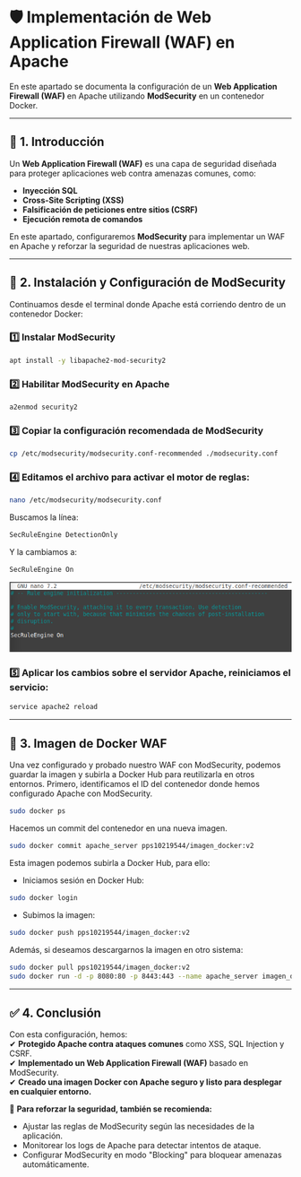 # 🛡️ Implementación de Web Application Firewall (WAF) en Apache

En este apartado se documenta la configuración de un **Web Application Firewall (WAF)** en Apache utilizando **ModSecurity** en un contenedor Docker.

---

## 📌 1. Introducción

Un **Web Application Firewall (WAF)** es una capa de seguridad diseñada para proteger aplicaciones web contra amenazas comunes, como:
- **Inyección SQL**
- **Cross-Site Scripting (XSS)**
- **Falsificación de peticiones entre sitios (CSRF)**
- **Ejecución remota de comandos**
  
En este apartado, configuraremos **ModSecurity** para implementar un WAF en Apache y reforzar la seguridad de nuestras aplicaciones web.

---

## 🚀 2. Instalación y Configuración de ModSecurity

Continuamos desde el terminal donde Apache está corriendo dentro de un contenedor Docker:

### **1️⃣ Instalar ModSecurity**
```bash
apt install -y libapache2-mod-security2
```

### **2️⃣ Habilitar ModSecurity en Apache**
```bash
a2enmod security2
```

### **3️⃣ Copiar la configuración recomendada de ModSecurity**
```bash
cp /etc/modsecurity/modsecurity.conf-recommended ./modsecurity.conf
```

### **4️⃣ Editamos el archivo para activar el motor de reglas:**
```bash
nano /etc/modsecurity/modsecurity.conf
```
  
Buscamos la línea:
```apache
SecRuleEngine DetectionOnly
```
Y la cambiamos a:
```apache
SecRuleEngine On
```
![Archivo modsecurity](assets/PPS_WAF.png) 

### **5️⃣ Aplicar los cambios sobre el servidor Apache, reiniciamos el servicio:**
```bash
service apache2 reload
```

---

## 📌 3. Imagen de Docker WAF

Una vez configurado y probado nuestro WAF con ModSecurity, podemos guardar la imagen y subirla a Docker Hub para reutilizarla en otros entornos.
Primero, identificamos el ID del contenedor donde hemos configurado Apache con ModSecurity.
```bash
sudo docker ps
```
Hacemos un commit del contenedor en una nueva imagen.
```bash
sudo docker commit apache_server pps10219544/imagen_docker:v2
```
  
Esta imagen podemos subirla a Docker Hub, para ello:
- Iniciamos sesión en Docker Hub:
```bash
sudo docker login
```
- Subimos la imagen:
```bash
sudo docker push pps10219544/imagen_docker:v2
```
  
Además, si deseamos descargarnos la imagen en otro sistema:
```bash
sudo docker pull pps10219544/imagen_docker:v2
sudo docker run -d -p 8080:80 -p 8443:443 --name apache_server imagen_docker
```

---

## ✅ 4. Conclusión

Con esta configuración, hemos:  
✔ **Protegido Apache contra ataques comunes** como XSS, SQL Injection y CSRF.  
✔ **Implementado un Web Application Firewall (WAF)** basado en ModSecurity.  
✔ **Creado una imagen Docker con Apache seguro y listo para desplegar en cualquier entorno.**  
  
🔹 **Para reforzar la seguridad, también se recomienda:**
- Ajustar las reglas de ModSecurity según las necesidades de la aplicación.
- Monitorear los logs de Apache para detectar intentos de ataque.
- Configurar ModSecurity en modo "Blocking" para bloquear amenazas automáticamente.
